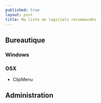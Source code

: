 ```yaml
---
published: true
layout: post
title: Ma liste de logiciels recommandés
---
```

## Bureautique

### Windows

### OSX

- ClipMenu

## Administration 
